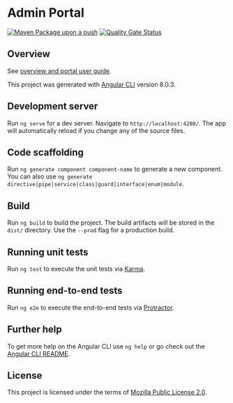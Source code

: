 # Admin Portal
[![Maven Package upon a push](https://github.com/mosip/keymanager/actions/workflows/push_trigger.yml/badge.svg?branch=release-1.2.0.1)](https://github.com/mosip/admin-ui/actions/workflows/push_trigger.yml)
[![Quality Gate Status](https://sonarcloud.io/api/project_badges/measure?branch=release-1.2.0.1&project=mosip_admin-ui&metric=alert_status)](https://sonarcloud.io/dashboard?branch=release-1.2.0.1&id=mosip_admin-ui)

## Overview
See [overview and portal user guide](https://docs.mosip.io/1.2.0/modules/administration/admin-portal-user-guide).

This project was generated with [Angular CLI](https://github.com/angular/angular-cli) version 8.0.3.

## Development server

Run `ng serve` for a dev server. Navigate to `http://localhost:4200/`. The app will automatically reload if you change any of the source files.

## Code scaffolding

Run `ng generate component component-name` to generate a new component. You can also use `ng generate directive|pipe|service|class|guard|interface|enum|module`.

## Build

Run `ng build` to build the project. The build artifacts will be stored in the `dist/` directory. Use the `--prod` flag for a production build.

## Running unit tests

Run `ng test` to execute the unit tests via [Karma](https://karma-runner.github.io).

## Running end-to-end tests

Run `ng e2e` to execute the end-to-end tests via [Protractor](http://www.protractortest.org/).

## Further help

To get more help on the Angular CLI use `ng help` or go check out the [Angular CLI README](https://github.com/angular/angular-cli/blob/master/README.md).

## License
This project is licensed under the terms of [Mozilla Public License 2.0](../LICENSE).

